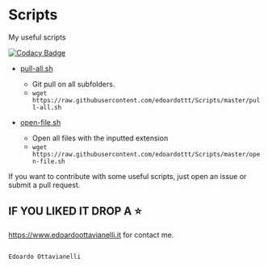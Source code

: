 # Scripts
My useful scripts

[![Codacy Badge](https://api.codacy.com/project/badge/Grade/bb84802a2e674c20b5412e1d5f67a603)](https://www.codacy.com/manual/edoardottt/Scripts?utm_source=github.com&amp;utm_medium=referral&amp;utm_content=edoardottt/Scripts&amp;utm_campaign=Badge_Grade)

- [pull-all.sh](https://github.com/edoardottt/Scripts/blob/master/pull-all.sh)
    
    - Git pull on all subfolders.
    - `wget https://raw.githubusercontent.com/edoardottt/Scripts/master/pull-all.sh`

- [open-file.sh](https://github.com/edoardottt/Scripts/master/open-file.sh)

    - Open all files with the inputted extension
    - `wget https://raw.githubusercontent.com/edoardottt/Scripts/master/open-file.sh`

If you want to contribute with some useful scripts, just open an issue or submit a pull request.



IF YOU LIKED IT DROP A :star:
------
 
 https://www.edoardoottavianelli.it for contact me.
        
          
                                                                       Edoardo Ottavianelli
